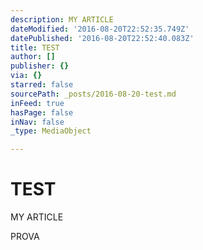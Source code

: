 ```yaml
---
description: MY ARTICLE
dateModified: '2016-08-20T22:52:35.749Z'
datePublished: '2016-08-20T22:52:40.083Z'
title: TEST
author: []
publisher: {}
via: {}
starred: false
sourcePath: _posts/2016-08-20-test.md
inFeed: true
hasPage: false
inNav: false
_type: MediaObject

---
```

# TEST

MY ARTICLE

PROVA